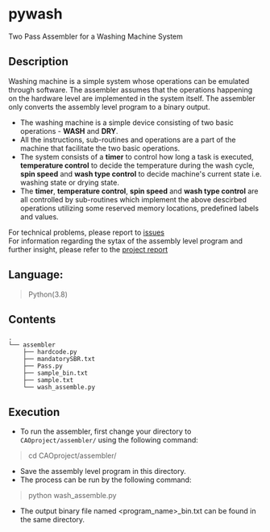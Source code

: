 pywash
=============
Two Pass Assembler for a Washing Machine System

## Description
Washing machine is a simple system whose operations can be emulated through software. The assembler assumes that the operations happening on the hardware level are implemented in the system itself. The assembler only converts the assembly level program to a binary output.
- The washing machine is a simple device consisting of two basic operations - **WASH** and **DRY**.
- All the instructions, sub-routines and operations are a part of the machine that facilitate the two basic operations.
- The system consists of a **timer** to control how long a task is executed, **temperature control** to decide the temperature during the wash cycle, **spin speed** and **wash type control** to decide machine's current state i.e. washing state or drying state.
- The **timer**, **temperature control**, **spin speed** and **wash type control** are all controlled by sub-routines which implement the above descirbed operations utilizing some reserved memory locations, predefined labels and values.

For technical problems, please report to [issues](https://github.com/maanas-talwar/CAOproject/issues)  
For information regarding the sytax of the assembly level program and further insight, please refer to the [project report](https://docs.google.com/document/d/1TdVdbe3Mtm1unn6rAJ7N5usXUpmf34xankx5qu75fZo/edit?usp=sharing)

## Language:
> Python(3.8)

## Contents
```
.
└── assembler
    ├── hardcode.py
    ├── mandatorySBR.txt
    ├── Pass.py
    ├── sample_bin.txt
    ├── sample.txt
    └── wash_assemble.py
```

## Execution
* To run the assembler, first change your directory to `CAOproject/assembler/` using the following command:
> cd CAOproject/assembler/
* Save the assembly level program in this directory.
* The process can be run by the following command:
> python wash_assemble.py
* The output binary file named <program_name>_bin.txt can be found in the same directory.
